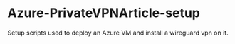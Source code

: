 # Azure-PrivateVPNArticle-setup
Setup scripts used to deploy an Azure VM and install a wireguard vpn on it.

